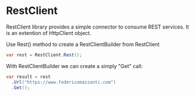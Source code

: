 # RestClient
RestClient library provides a simple connector to consume REST services. It is an extention of HttpClient object.

Use Rest() method to create a RestClientBuilder from RestClient

```c#
var rest = RestClient.Rest();
```

With RestClientBuilder we can create a simply "Get" call:

```c#
var result = rest
  .Url("https://www.federicomazzanti.com")
  .Get(); 
```
